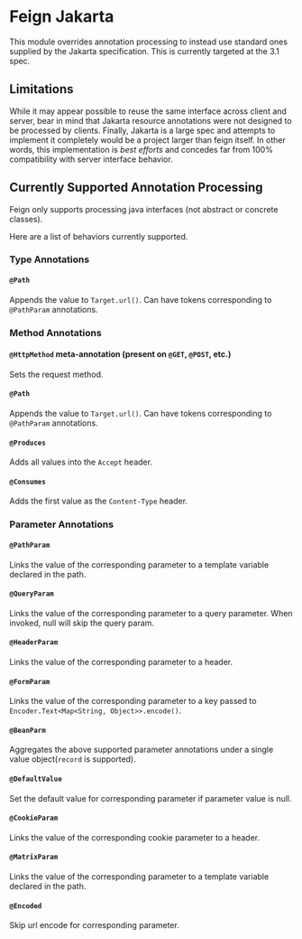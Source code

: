 # Feign Jakarta
This module overrides annotation processing to instead use standard ones supplied by the Jakarta specification.  This is currently targeted at the 3.1 spec.

## Limitations
While it may appear possible to reuse the same interface across client and server, bear in mind that Jakarta resource
 annotations were not designed to be processed by clients. Finally, Jakarta is a large spec and attempts to implement
it completely would be a project larger than feign itself.  In other words, this implementation is *best efforts* and 
concedes far from 100% compatibility with server interface behavior.

## Currently Supported Annotation Processing
Feign only supports processing java interfaces (not abstract or concrete classes).

Here are a list of behaviors currently supported.
### Type Annotations
#### `@Path`
Appends the value to `Target.url()`.  Can have tokens corresponding to `@PathParam` annotations.
### Method Annotations
#### `@HttpMethod` meta-annotation (present on `@GET`, `@POST`, etc.)
Sets the request method.
#### `@Path`
Appends the value to `Target.url()`.  Can have tokens corresponding to `@PathParam` annotations.
#### `@Produces`
Adds all values into the `Accept` header.
#### `@Consumes`
Adds the first value as the `Content-Type` header.
### Parameter Annotations
#### `@PathParam`
Links the value of the corresponding parameter to a template variable declared in the path.
#### `@QueryParam`
Links the value of the corresponding parameter to a query parameter.  When invoked, null will skip the query param.
#### `@HeaderParam`
Links the value of the corresponding parameter to a header.
#### `@FormParam`
Links the value of the corresponding parameter to a key passed to `Encoder.Text<Map<String, Object>>.encode()`.
#### `@BeanParm`
Aggregates the above supported parameter annotations under a single value object(`record` is supported).
#### `@DefaultValue`
Set the default value for corresponding parameter if parameter value is null.
#### `@CookieParam`
Links the value of the corresponding cookie parameter to a header.
#### `@MatrixParam`
Links the value of the corresponding parameter to a template variable declared in the path.
#### `@Encoded`
Skip url encode for corresponding parameter. 
